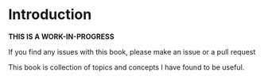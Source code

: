 # Introduction

**THIS IS A WORK-IN-PROGRESS**

If you find any issues with this book, please make an issue or a pull request

This book is collection of topics and concepts I have found to be useful.